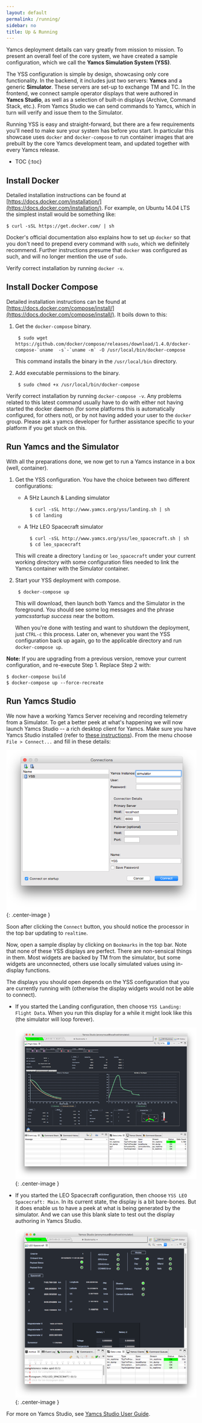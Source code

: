 ```yaml
---
layout: default
permalink: /running/
sidebar: no
title: Up & Running
---
```


Yamcs deployment details can vary greatly from mission to mission. To present an overall feel of the core system, we have created a sample configuration, which we call the **Yamcs Simulation System (YSS)**.

The YSS configuration is simple by design, showcasing only core functionality. In the backend, it includes just two servers: **Yamcs** and a generic **Simulator**. These servers are set-up to exchange TM and TC. In the frontend, we connect sample operator displays that were authored in **Yamcs Studio**, as well as a selection of built-in displays (Archive, Command Stack, etc.). From Yamcs Studio we can send commands to Yamcs, which in turn will verify and issue them to the Simulator.

Running YSS is easy and straight-forward, but there are a few requirements you'll need to make sure your system has before you start. In particular this showcase uses `docker` and `docker-compose` to run container images that are prebuilt by the core Yamcs development team, and updated together with every Yamcs release.

* TOC 
{:toc}

## Install Docker

Detailed installation instructions can be found at [https://docs.docker.com/installation/](https://docs.docker.com/installation/). For example, on Ubuntu 14.04 LTS the simplest install would be something like:

    $ curl -sSL https://get.docker.com/ | sh
    
Docker's official documentation also explains how to set up `docker` so that you don't need to prepend every command with `sudo`, which we definitely recommend. Further instructions presume that `docker` was configured as such, and will no longer mention the use of `sudo`.

Verify correct installation by running `docker -v`. 

## Install Docker Compose

Detailed installation instructions can be found at [https://docs.docker.com/compose/install/](https://docs.docker.com/compose/install/). It boils down to this:

1. Get the `docker-compose` binary.

        $ sudo wget https://github.com/docker/compose/releases/download/1.4.0/docker-compose-`uname  -s`-`uname -m` -O /usr/local/bin/docker-compose

    This command installs the binary in the `/usr/local/bin` directory. 
	
2. Add executable permissions to the binary.

        $ sudo chmod +x /usr/local/bin/docker-compose
        
Verify correct installation by running `docker-compose -v`. Any problems related to this latest command usually have to do with either not having started the docker daemon (for some platforms this is automatically configured, for others not), or by not having added your user to the `docker` group. Please ask a yamcs developer for further assistance specific to your platform if you get stuck on this.
		
## Run Yamcs and the Simulator

With all the preparations done, we now get to run a Yamcs instance in a box (well, container).

1. Get the YSS configuration. You have the choice between two different configurations:

    * A 5Hz Launch &amp; Landing simulator
    
            $ curl -sSL http://www.yamcs.org/yss/landing.sh | sh
            $ cd landing
    
    * A 1Hz LEO Spacecraft simulator

            $ curl -sSL http://www.yamcs.org/yss/leo_spacecraft.sh | sh
            $ cd leo_spacecraft

    This will create a directory `landing` or `leo_spacecraft` under your current working directory with some configuration files needed to link the Yamcs container with the Simulator container.

2. Start your YSS deployment with compose.
    
        $ docker-compose up       
    
    This will download, then launch both Yamcs and the Simulator in the foreground. You should see some log messages and the phrase  *yamcsstartup success* near the bottom.
    
    When you're done with testing and want to shutdown the deployment, just `CTRL-c` this process. Later on, whenever you want the YSS configuration back up again, go to the applicable directory and run `docker-compose up`.
    
**Note:** If you are upgrading from a previous version, remove your current configuration, and re-execute Step&nbsp;1. Replace Step&nbsp;2 with:

    $ docker-compose build
    $ docker-compose up --force-recreate


## Run Yamcs Studio

We now have a working Yamcs Server receiving and recording telemetry from a Simulator. To get a better peek at what's happening we will now launch Yamcs Studio -- a rich desktop client for Yamcs. Make sure you have Yamcs Studio installed (refer to [these instructions](/docs/studio/installation)). From the menu choose `File > Connect...` and fill in these details:

![YSS Connection](/assets/yss-connect.png){: .center-image }

Soon after clicking the `Connect` button, you should notice the processor in the top bar updating to `realtime`.

Now, open a sample display by clicking on `Bookmarks` in the top bar. Note that none of these YSS displays are perfect. There are non-sensical things in them. Most widgets are backed by TM from the simulator, but some widgets are unconnected, others use locally simulated values using in-display functions. 

The displays you should open depends on the YSS configuration that you are currently running with (otherwise the display widgets would not be able to connect).

* If you started the Landing configuration, then choose `YSS Landing: Flight Data`. When you run this display for a while it might look like this (the simulator will loop forever).

    ![YSS Flight Data](/assets/yss-flight-data.png){: .center-image }
    
* If you started the LEO Spacecraft configuration, then choose `YSS LEO Spacecraft: Main`. In its current state, the display is a bit bare-bones. But it does enable us to have a peek at what is being generated by the simulator. And we can use this blank slate to test out the display authoring in Yamcs Studio.

    ![YSS Flight Data](/assets/yss-leo-spacecraft.png){: .center-image }

For more on Yamcs Studio, see [Yamcs Studio User Guide](/docs/studio/).
